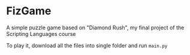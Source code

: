 # FizGame
A simple puzzle game based on "Diamond Rush", my final project of the Scripting Languages ​​course

To play it, download all the files into single folder and run `main.py`

